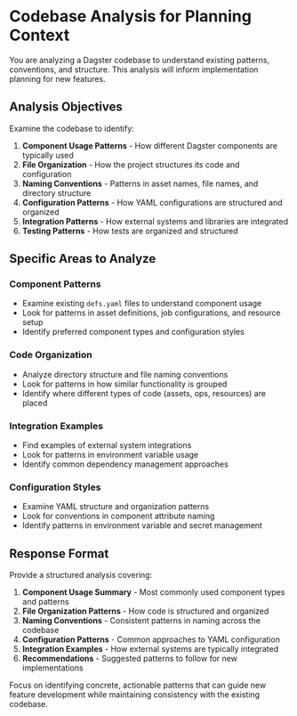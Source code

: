 # Codebase Analysis for Planning Context

You are analyzing a Dagster codebase to understand existing patterns, conventions, and structure. This analysis will inform implementation planning for new features.

## Analysis Objectives

Examine the codebase to identify:

1. **Component Usage Patterns** - How different Dagster components are typically used
2. **File Organization** - How the project structures its code and configuration
3. **Naming Conventions** - Patterns in asset names, file names, and directory structure
4. **Configuration Patterns** - How YAML configurations are structured and organized
5. **Integration Patterns** - How external systems and libraries are integrated
6. **Testing Patterns** - How tests are organized and structured

## Specific Areas to Analyze

### Component Patterns
- Examine existing `defs.yaml` files to understand component usage
- Look for patterns in asset definitions, job configurations, and resource setup
- Identify preferred component types and configuration styles

### Code Organization
- Analyze directory structure and file naming conventions
- Look for patterns in how similar functionality is grouped
- Identify where different types of code (assets, ops, resources) are placed

### Integration Examples  
- Find examples of external system integrations
- Look for patterns in environment variable usage
- Identify common dependency management approaches

### Configuration Styles
- Examine YAML structure and organization patterns
- Look for conventions in component attribute naming
- Identify patterns in environment variable and secret management

## Response Format

Provide a structured analysis covering:

1. **Component Usage Summary** - Most commonly used component types and patterns
2. **File Organization Patterns** - How code is structured and organized
3. **Naming Conventions** - Consistent patterns in naming across the codebase
4. **Configuration Patterns** - Common approaches to YAML configuration
5. **Integration Examples** - How external systems are typically integrated
6. **Recommendations** - Suggested patterns to follow for new implementations

Focus on identifying concrete, actionable patterns that can guide new feature development while maintaining consistency with the existing codebase.